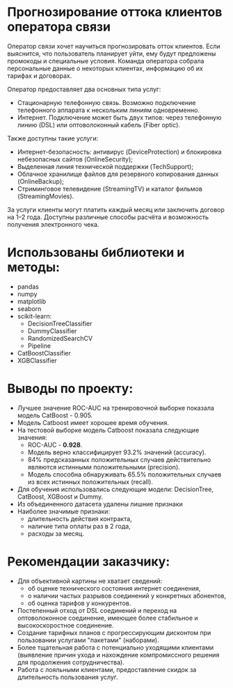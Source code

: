 # Прогнозирование оттока клиентов оператора связи

Оператор связи хочет научиться прогнозировать отток клиентов. Если выяснится, что пользователь планирует уйти, ему будут предложены промокоды и специальные условия. Команда оператора собрала персональные данные о некоторых клиентах, информацию об их тарифах и договорах.

Оператор предоставляет два основных типа услуг:
- Стационарную телефонную связь. Возможно подключение телефонного аппарата к нескольким линиям одновременно.
- Интернет. Подключение может быть двух типов: через телефонную линию (DSL) или оптоволоконный кабель (Fiber optic).

Также доступны такие услуги:
- Интернет-безопасность: антивирус (DeviceProtection) и блокировка небезопасных сайтов (OnlineSecurity);
- Выделенная линия технической поддержки (TechSupport);
- Облачное хранилище файлов для резервного копирования данных (OnlineBackup);
- Стриминговое телевидение (StreamingTV) и каталог фильмов (StreamingMovies).

За услуги клиенты могут платить каждый месяц или заключить договор на 1–2 года. Доступны различные способы расчёта и возможность получения электронного чека.

# Использованы библиотеки и методы:
- pandas
- numpy
- matplotlib
- seaborn
- scikit-learn:
    - DecisionTreeClassifier
    - DummyClassifier
    - RandomizedSearchCV
    - Pipeline
- CatBoostClassifier
- XGBClassifier

# Выводы по проекту:
- Лучшее значение ROC-AUC на тренировочной выборке показала модель CatBoost - 0.905.
- Модель Catboost имеет хорошее время обучения.
- На тестовой выборке модель Catboost показала следующие значения:
    - ROC-AUC - **0.928**.
    - Модель верно классифицирует 93.2% значений (accuracy).
    - 84% предсказанных положительных случаев действительно являются истинными положительными (precision).
    - Модель способна обнаруживать 65.5% положительных случаев из всех истинных положительных (recall).
- Для обучения использовались следующие модели: DecisionTree, CatBoost, XGBoost и Dummy.
- Из объединенного датасета удалены лишние признаки
- Наиболее значимые признаки:
    - длительность действия контракта,
    - наличие типа оплаты раз в 2 года,
    - расходы за месяц.

# Рекомендации заказчику:
- Для объективной картины не хватает сведений: 
    - об оценке технического состояния интернет соединения,
    - о наличии частых разрывов соединений у конкретных абонентов,
    - об оценка тарифов у конкурентов.
- Постепенный отход от DSL соединений и переход на оптоволоконное соединение, имеющее более стабильное и высокоскоростное соединение.
- Создание тарифных планов с прогрессирующим дисконтом при пользовании услугами "пакетами" (наборами).
- Более тщательная работа с потенциально уходящими клиентами (выявление причин ухода и нахождение компромиссного решения для продолжения сотрудничества).
- Работа с лояльными клиентами, предоставление скидок за длительность пользования услуг.
